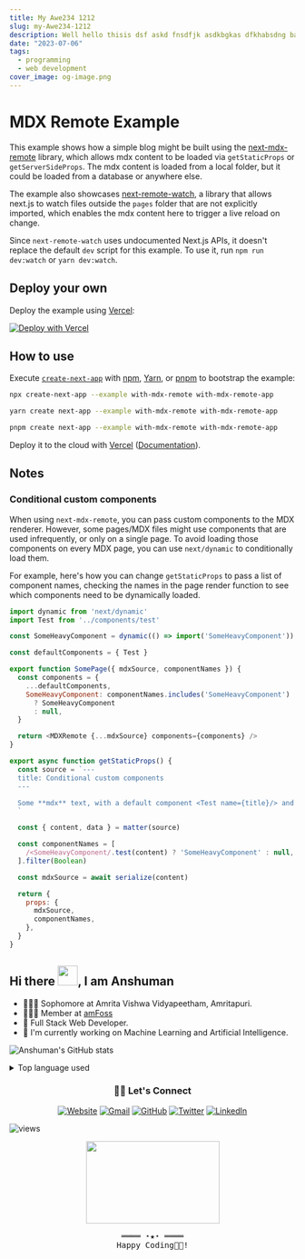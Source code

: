 ```yaml
---
title: My Awe234 1212
slug: my-Awe234-1212
description: Well hello thisis dsf askd fnsdfjk asdkbgkas dfkhabsdng baksdf gnabgfknasdjkfhkasd fkhabsdfkabskdfbamnsdf babsdfnbasd
date: "2023-07-06"
tags:
  - programming
  - web development
cover_image: og-image.png
---
```


# MDX Remote Example

This example shows how a simple blog might be built using the [next-mdx-remote](https://github.com/hashicorp/next-mdx-remote) library, which allows mdx content to be loaded via `getStaticProps` or `getServerSideProps`. The mdx content is loaded from a local folder, but it could be loaded from a database or anywhere else.

The example also showcases [next-remote-watch](https://github.com/hashicorp/next-remote-watch), a library that allows next.js to watch files outside the `pages` folder that are not explicitly imported, which enables the mdx content here to trigger a live reload on change.

Since `next-remote-watch` uses undocumented Next.js APIs, it doesn't replace the default `dev` script for this example. To use it, run `npm run dev:watch` or `yarn dev:watch`.

## Deploy your own

Deploy the example using [Vercel](https://vercel.com?utm_source=github&utm_medium=readme&utm_campaign=next-example):

[![Deploy with Vercel](https://vercel.com/button)](https://vercel.com/new/clone?repository-url=https://github.com/vercel/next.js/tree/canary/examples/with-mdx-remote&project-name=with-mdx-remote&repository-name=with-mdx-remote)

## How to use

Execute [`create-next-app`](https://github.com/vercel/next.js/tree/canary/packages/create-next-app) with [npm](https://docs.npmjs.com/cli/init), [Yarn](https://yarnpkg.com/lang/en/docs/cli/create/), or [pnpm](https://pnpm.io) to bootstrap the example:

```bash
npx create-next-app --example with-mdx-remote with-mdx-remote-app
```

```bash
yarn create next-app --example with-mdx-remote with-mdx-remote-app
```

```bash
pnpm create next-app --example with-mdx-remote with-mdx-remote-app
```

Deploy it to the cloud with [Vercel](https://vercel.com/new?utm_source=github&utm_medium=readme&utm_campaign=next-example) ([Documentation](https://nextjs.org/docs/deployment)).

## Notes

### Conditional custom components

When using `next-mdx-remote`, you can pass custom components to the MDX renderer. However, some pages/MDX files might use components that are used infrequently, or only on a single page. To avoid loading those components on every MDX page, you can use `next/dynamic` to conditionally load them.

For example, here's how you can change `getStaticProps` to pass a list of component names, checking the names in the page render function to see which components need to be dynamically loaded.

```js
import dynamic from 'next/dynamic'
import Test from '../components/test'

const SomeHeavyComponent = dynamic(() => import('SomeHeavyComponent'))

const defaultComponents = { Test }

export function SomePage({ mdxSource, componentNames }) {
  const components = {
    ...defaultComponents,
    SomeHeavyComponent: componentNames.includes('SomeHeavyComponent')
      ? SomeHeavyComponent
      : null,
  }

  return <MDXRemote {...mdxSource} components={components} />
}

export async function getStaticProps() {
  const source = `---
  title: Conditional custom components
  ---

  Some **mdx** text, with a default component <Test name={title}/> and a Heavy component <SomeHeavyComponent />
  `

  const { content, data } = matter(source)

  const componentNames = [
    /<SomeHeavyComponent/.test(content) ? 'SomeHeavyComponent' : null,
  ].filter(Boolean)

  const mdxSource = await serialize(content)

  return {
    props: {
      mdxSource,
      componentNames,
    },
  }
}
```

## Hi there <img src="https://raw.githubusercontent.com/MartinHeinz/MartinHeinz/master/wave.gif" width="35">, I am Anshuman

- 👨🏻‍🎓 Sophomore at Amrita Vishwa Vidyapeetham, Amritapuri.
- 👨🏻‍💻 Member at [amFoss](https://amfoss.in/)
- 🚀 Full Stack Web Developer.
- 🌱 I'm currently working on Machine Learning and Artificial Intelligence.

![Anshuman's GitHub stats](https://github-readme-stats.vercel.app/api?username=anshuman-8&show_icons=true&theme=prussian)

<details>
<summary>Top language used</summary>
<p >
    <img alt = "Top Language" src="https://github-readme-stats.vercel.app/api/top-langs/?username=anshuman-8&hide=html,&layout=compact&theme=prussian"
    
</p>

</details>



<div align="center">
<h3>🙋‍♂️ Let's Connect</h3>
</div>

<p align="center">
  <a href="https://anshuman-8.github.io/"><img src="https://img.icons8.com/bubbles/50/000000/web.png" alt="Website"/></a>
        <a href="mailto:anshuman8swain@gmail.com"><img src="https://img.icons8.com/bubbles/50/000000/gmail.png" alt="Gmail"/></a>
        <a href="https://github.com/anshuman-8"><img src="https://img.icons8.com/bubbles/50/000000/github.png" alt="GitHub"/></a>
        <a className='m-3' href="https://twitter.com/Anshuman_8_"><img src="https://img.icons8.com/bubbles/50/000000/twitter-circled.png" alt="Twitter"/></a>
        <a href="https://www.linkedin.com/in/anshuman-swain-1529b2219/"><img src="https://img.icons8.com/bubbles/50/000000/linkedin.png" alt="LinkedIn"/></a>
        


</p>

![views](https://komarev.com/ghpvc/?username=anshuman-8&color=10507d)

<samp>
  <p align="center">
  <img width="235" height="145" src="./tenor.gif">
  </p>
  <p align="center">
    ════ ⋆★⋆ ════
        <br>
         Happy Coding👨‍💻!
        <br>
    </p>

</samp>


